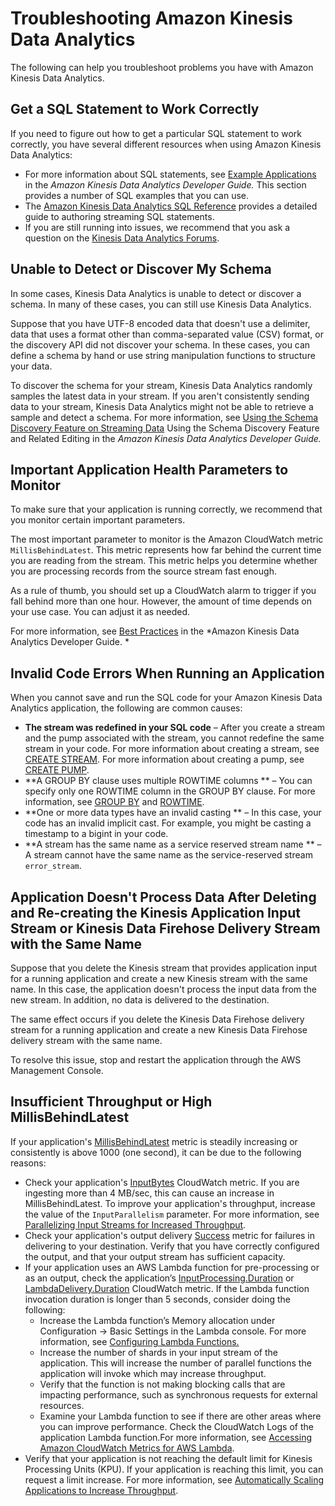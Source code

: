# Troubleshooting Amazon Kinesis Data Analytics<a name="troubleshooting"></a>

The following can help you troubleshoot problems you have with Amazon Kinesis Data Analytics\. 

## Get a SQL Statement to Work Correctly<a name="sql-statement"></a>

If you need to figure out how to get a particular SQL statement to work correctly, you have several different resources when using Amazon Kinesis Data Analytics:
+ For more information about SQL statements, see [Example Applications](examples.md) in the *Amazon Kinesis Data Analytics Developer Guide\.* This section provides a number of SQL examples that you can use\. 
+ The [Amazon Kinesis Data Analytics SQL Reference](http://docs.aws.amazon.com/kinesisanalytics/latest/sqlref/sqlrf_Preface.html) provides a detailed guide to authoring streaming SQL statements\. 
+ If you are still running into issues, we recommend that you ask a question on the [Kinesis Data Analytics Forums](https://forums.aws.amazon.com/ann.jspa?annID=4153)\. 

## Unable to Detect or Discover My Schema<a name="detect-schema"></a>

In some cases, Kinesis Data Analytics is unable to detect or discover a schema\. In many of these cases, you can still use Kinesis Data Analytics\.

Suppose that you have UTF\-8 encoded data that doesn't use a delimiter, data that uses a format other than comma\-separated value \(CSV\) format, or the discovery API did not discover your schema\. In these cases, you can define a schema by hand or use string manipulation functions to structure your data\. 

To discover the schema for your stream, Kinesis Data Analytics randomly samples the latest data in your stream\. If you aren't consistently sending data to your stream, Kinesis Data Analytics might not be able to retrieve a sample and detect a schema\. For more information, see [Using the Schema Discovery Feature on Streaming Data](sch-dis.md) Using the Schema Discovery Feature and Related Editing in the *Amazon Kinesis Data Analytics Developer Guide\.*

## Important Application Health Parameters to Monitor<a name="parameters"></a>

To make sure that your application is running correctly, we recommend that you monitor certain important parameters\.

The most important parameter to monitor is the Amazon CloudWatch metric `MillisBehindLatest`\. This metric represents how far behind the current time you are reading from the stream\. This metric helps you determine whether you are processing records from the source stream fast enough\. 

As a rule of thumb, you should set up a CloudWatch alarm to trigger if you fall behind more than one hour\. However, the amount of time depends on your use case\. You can adjust it as needed\. 

For more information, see [Best Practices](best-practices.md) in the *Amazon Kinesis Data Analytics Developer Guide\. *

## Invalid Code Errors When Running an Application<a name="invalid-code"></a>

When you cannot save and run the SQL code for your Amazon Kinesis Data Analytics application, the following are common causes:
+ **The stream was redefined in your SQL code** – After you create a stream and the pump associated with the stream, you cannot redefine the same stream in your code\. For more information about creating a stream, see [CREATE STREAM](http://docs.aws.amazon.com/kinesisanalytics/latest/sqlref/sql-reference-create-stream.html)\. For more information about creating a pump, see [CREATE PUMP](http://docs.aws.amazon.com/kinesisanalytics/latest/sqlref/sql-reference-create-pump.html)\.
+ **A GROUP BY clause uses multiple ROWTIME columns ** – You can specify only one ROWTIME column in the GROUP BY clause\. For more information, see [GROUP BY](http://docs.aws.amazon.com/kinesisanalytics/latest/sqlref/sql-reference-group-by-clause.html) and [ROWTIME](http://docs.aws.amazon.com/kinesisanalytics/latest/sqlref/sql-reference-rowtime.html)\. 
+ **One or more data types have an invalid casting ** – In this case, your code has an invalid implicit cast\. For example, you might be casting a timestamp to a bigint in your code\.
+ **A stream has the same name as a service reserved stream name ** – A stream cannot have the same name as the service\-reserved stream `error_stream`\. 

## Application Doesn't Process Data After Deleting and Re\-creating the Kinesis Application Input Stream or Kinesis Data Firehose Delivery Stream with the Same Name<a name="replace-stream"></a>

Suppose that you delete the Kinesis stream that provides application input for a running application and create a new Kinesis stream with the same name\. In this case, the application doesn't process the input data from the new stream\. In addition, no data is delivered to the destination\. 

The same effect occurs if you delete the Kinesis Data Firehose delivery stream for a running application and create a new Kinesis Data Firehose delivery stream with the same name\. 

To resolve this issue, stop and restart the application through the AWS Management Console\.

## Insufficient Throughput or High MillisBehindLatest<a name="insufficient-throughput"></a>

If your application's [MillisBehindLatest](http://docs.aws.amazon.com/AmazonCloudWatch/latest/monitoring/aka-metricscollected.html) metric is steadily increasing or consistently is above 1000 \(one second\), it can be due to the following reasons:
+ Check your application's [InputBytes](http://docs.aws.amazon.com/AmazonCloudWatch/latest/monitoring/aka-metricscollected.html) CloudWatch metric\. If you are ingesting more than 4 MB/sec, this can cause an increase in MillisBehindLatest\. To improve your application's throughput, increase the value of the `InputParallelism` parameter\. For more information, see [Parallelizing Input Streams for Increased Throughput](input-parallelism.md)\. 
+ Check your application's output delivery [Success](http://docs.aws.amazon.com/AmazonCloudWatch/latest/monitoring/aka-metricscollected.html) metric for failures in delivering to your destination\. Verify that you have correctly configured the output, and that your output stream has sufficient capacity\. 
+ If your application uses an AWS Lambda function for pre\-processing or as an output, check the application’s [InputProcessing\.Duration](http://docs.aws.amazon.com/AmazonCloudWatch/latest/monitoring/aka-metricscollected.html) or [LambdaDelivery\.Duration](http://docs.aws.amazon.com/AmazonCloudWatch/latest/monitoring/aka-metricscollected.html) CloudWatch metric\. If the Lambda function invocation duration is longer than 5 seconds, consider doing the following:
  + Increase the Lambda function’s Memory allocation under Configuration \-> Basic Settings in the Lambda console\. For more information, see [Configuring Lambda Functions\.](http://docs.aws.amazon.com/lambda/latest/dg/resource-model.html)
  + Increase the number of shards in your input stream of the application\. This will increase the number of parallel functions the application will invoke which may increase throughput\.
  + Verify that the function is not making blocking calls that are impacting performance, such as synchronous requests for external resources\. 
  + Examine your Lambda function to see if there are other areas where you can improve performance\. Check the CloudWatch Logs of the application Lambda function\.For more information, see [Accessing Amazon CloudWatch Metrics for AWS Lambda](http://docs.aws.amazon.com/lambda/latest/dg/monitoring-functions-access-metrics.html)\.
+ Verify that your application is not reaching the default limit for Kinesis Processing Units \(KPU\)\. If your application is reaching this limit, you can request a limit increase\. For more information, see [Automatically Scaling Applications to Increase Throughput](how-it-works-autoscaling.md)\.
